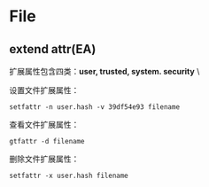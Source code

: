 # File

## extend attr(EA)
扩展属性包含四类：**user, trusted, system. security** \

设置文件扩展属性：
```
setfattr -n user.hash -v 39df54e93 filename
```

查看文件扩展属性：
```
gtfattr -d filename
```

删除文件扩展属性：
```
setfattr -x user.hash filename
```
